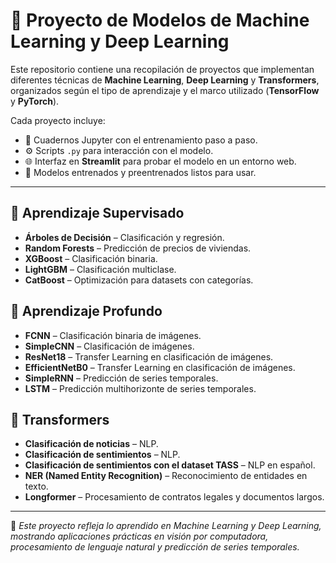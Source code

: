 # 📌 Proyecto de Modelos de Machine Learning y Deep Learning

Este repositorio contiene una recopilación de proyectos que implementan diferentes técnicas de **Machine Learning**, **Deep Learning** y **Transformers**, organizados según el tipo de aprendizaje y el marco utilizado (**TensorFlow** y **PyTorch**).

Cada proyecto incluye:
- 📓 Cuadernos Jupyter con el entrenamiento paso a paso.
- ⚙️ Scripts `.py` para interacción con el modelo.
- 🌐 Interfaz en **Streamlit** para probar el modelo en un entorno web.
- 📂 Modelos entrenados y preentrenados listos para usar.

---

## 🔹 Aprendizaje Supervisado
- **Árboles de Decisión** – Clasificación y regresión.
- **Random Forests** – Predicción de precios de viviendas.
- **XGBoost** – Clasificación binaria.
- **LightGBM** – Clasificación multiclase.
- **CatBoost** – Optimización para datasets con categorías.

## 🔹 Aprendizaje Profundo
- **FCNN** – Clasificación binaria de imágenes.
- **SimpleCNN** – Clasificación de imágenes.
- **ResNet18** – Transfer Learning en clasificación de imágenes.
- **EfficientNetB0** – Transfer Learning en clasificación de imágenes.
- **SimpleRNN** – Predicción de series temporales.
- **LSTM** – Predicción multihorizonte de series temporales.

## 🔹 Transformers
- **Clasificación de noticias** – NLP.
- **Clasificación de sentimientos** – NLP.
- **Clasificación de sentimientos con el dataset TASS** – NLP en español.
- **NER (Named Entity Recognition)** – Reconocimiento de entidades en texto.
- **Longformer** – Procesamiento de contratos legales y documentos largos.

---

📌 *Este proyecto refleja lo aprendido en Machine Learning y Deep Learning, mostrando aplicaciones prácticas en visión por computadora, procesamiento de lenguaje natural y predicción de series temporales.*
